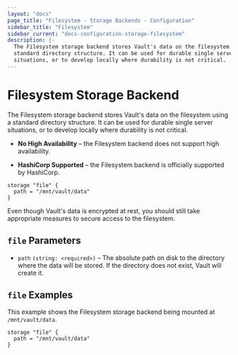 ```yaml
---
layout: "docs"
page_title: "Filesystem - Storage Backends - Configuration"
sidebar_title: "Filesystem"
sidebar_current: "docs-configuration-storage-filesystem"
description: |-
  The Filesystem storage backend stores Vault's data on the filesystem using a
  standard directory structure. It can be used for durable single server
  situations, or to develop locally where durability is not critical.
---
```


# Filesystem Storage Backend

The Filesystem storage backend stores Vault's data on the filesystem using a
standard directory structure. It can be used for durable single server
situations, or to develop locally where durability is not critical.

- **No High Availability** – the Filesystem backend does not support high
  availability.

- **HashiCorp Supported** – the Filesystem backend is officially supported by
  HashiCorp.

```hcl
storage "file" {
  path = "/mnt/vault/data"
}
```

Even though Vault's data is encrypted at rest, you should still take appropriate
measures to secure access to the filesystem.

## `file` Parameters

- `path` `(string: <required>)` – The absolute path on disk to the directory
  where the data will be stored. If the directory does not exist, Vault will
  create it.

## `file` Examples

This example shows the Filesystem storage backend being mounted at
`/mnt/vault/data`.

```hcl
storage "file" {
  path = "/mnt/vault/data"
}
```
